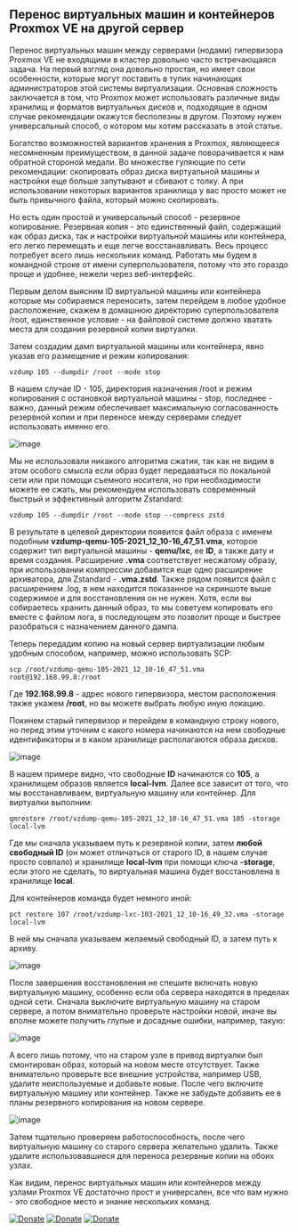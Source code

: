 ## Перенос виртуальных машин и контейнеров Proxmox VE на другой сервер

Перенос виртуальных машин между серверами (нодами) гипервизора Proxmox VE не входящими в кластер довольно часто встречающаяся задача. На первый взгляд она довольно простая, но имеет свои особенности, которые могут поставить в тупик начинающих администраторов этой системы виртуализации. Основная сложность заключается в том, что Proxmox может использовать различные виды хранилищ и форматов виртуальных дисков и, подходящие в одном случае рекомендации окажутся бесполезны в другом. Поэтому нужен универсальный способ, о котором мы хотим рассказать в этой статье.

Богатство возможностей вариантов хранения в Proxmox, являющееся несомненным преимуществом, в данной задаче поворачивается к нам обратной стороной медали. Во множестве гуляющие по сети рекомендации: скопировать образ диска виртуальной машины и настройки еще больше запутывают и сбивают с толку. А при использовании некоторых вариантов хранилища у вас просто может не быть привычного файла, который можно скопировать.

Но есть один простой и универсальный способ - резервное копирование. Резервная копия - это единственный файл, содержащий как образ диска, так и настройки виртуальной машины или контейнера, его легко перемещать и еще легче восстанавливать. Весь процесс потребует всего лишь нескольких команд. Работать мы будем в командной строке от имени суперпользователя, потому что это гораздо проще и удобнее, нежели через веб-интерфейс.

Первым делом выясним ID виртуальной машины или контейнера которые мы собираемся переносить, затем перейдем в любое удобное расположение, скажем в домашнюю директорию суперпользователя /root, единственное условие - на файловой системе должно хватать места для создания резервной копии виртуалки.

Затем создадим дамп виртуальной машины или контейнера, явно указав его размещение и режим копирования:

```
vzdump 105 --dumpdir /root --mode stop
```

В нашем случае ID - 105, директория назначения /root и режим копирования с остановкой виртуальной машины - stop, последнее - важно, данный режим обеспечивает максимальную согласованность резервной копии и при переносе между серверами следует использовать именно его.

![image](https://user-images.githubusercontent.com/69485846/227749918-79fae711-482f-4d64-b786-b5536c6d5a09.png)

Мы не использовали никакого алгоритма сжатия, так как не видим в этом особого смысла если образ будет передаваться по локальной сети или при помощи съемного носителя, но при необходимости можете ее сжать, мы рекомендуем использовать современный быстрый и эффективный алгоритм Zstandard:

```
vzdump 105 --dumpdir /root --mode stop --compress zstd
```

В результате в целевой директории появится файл образа с именем подобным **vzdump-qemu-105-2021_12_10-16_47_51.vma**, которое содержит тип виртуальной машины - **qemu/lxc**, ее **ID**, а также дату и время создания. Расширение **.vma** соответствует несжатому образу, при использовании компрессии добавится еще одно расширение архиватора, для Zstandard - **.vma.zstd**. Также рядом появится файл с расширением .log, в нем находится показанное на скриншоте выше содержимое и для восстановления он не нужен. Хотя, если вы собираетесь хранить данный образ, то мы советуем копировать его вместе с файлом лога, в последующем это позволит проще и быстрее разобраться с назначением данного дампа.

Теперь передадим копию на новый сервер виртуализации любым удобным способом, например, можно использовать SCP:

```
scp /root/vzdump-qemu-105-2021_12_10-16_47_51.vma root@192.168.99.8:/root
```

Где **192.168.99.8** - адрес нового гипервизора, местом расположения также укажем **/root**, но вы можете выбрать любую иную локацию.

Покинем старый гипервизор и перейдем в командную строку нового, но перед этим уточним с какого номера начинаются на нем свободные идентификаторы и в каком хранилище располагаются образа дисков.

![image](https://user-images.githubusercontent.com/69485846/227750155-a964d08a-ad26-4602-80e2-774b0a780198.png)

В нашем примере видно, что свободные **ID** начинаются со **105**, а хранилищем образов является **local-lvm**. Далее все зависит от того, что мы восстанавливаем, виртуальную машину или контейнер. Для виртуалки выполним:

```
qmrestore /root/vzdump-qemu-105-2021_12_10-16_47_51.vma 105 -storage local-lvm
```

Где мы сначала указываем путь к резервной копии, затем **любой свободный ID** (он может отличаться от старого ID, в нашем случае просто совпало) и хранилище **local-lvm** при помощи ключа **-storage**, если этого не сделать, то виртуальная машина будет восстановлена в хранилище **local**.

Для контейнеров команда будет немного иной:

```
pct restore 107 /root/vzdump-lxc-103-2021_12_10-16_49_32.vma -storage local-lvm
```

В ней мы сначала указываем желаемый свободный ID, а затем путь к архиву.

![image](https://user-images.githubusercontent.com/69485846/227750266-59d72012-9816-4573-a7ad-66f6896752d4.png)

После завершения восстановления не спешите включать новую виртуальную машину, особенно если оба сервера находятся в пределах одной сети. Сначала выключите виртуальную машину на старом сервере, а потом внимательно проверьте настройки новой, иначе вы вполне можете получить глупые и досадные ошибки, например, такую:

![image](https://user-images.githubusercontent.com/69485846/227750282-a85e47e6-6dfb-4ce0-89d9-782da927faec.png)

А всего лишь потому, что на старом узле в привод виртуалки был смонтирован образ, который на новом месте отсутствует. Также внимательно проверьте все внешние устройства, например USB, удалите неиспользуемые и добавьте новые. После чего включите виртуальную машину или контейнер. Также не забудьте добавить ее в планы резервного копирования на новом сервере.

![image](https://user-images.githubusercontent.com/69485846/227750302-d89b6a18-3c76-4238-ab1a-34b002d4e340.png)

Затем тщательно проверяем работоспособность, после чего виртуальную машину со старого сервера желательно удалить. Также удалите использовавшиеся для переноса резервные копии на обоих узлах.

Как видим, перенос виртуальных машин или контейнеров между узлами Proxmox VE достаточно прост и универсален, все что вам нужно - это свободное место и знание нескольких команд.




[![Donate](https://img.shields.io/badge/donate-Beer-yellow.svg)](https://www.buymeacoffee.com/ntguest)
[![Donate](https://img.shields.io/badge/donate-Yandex-blueviolet.svg)](https://yoomoney.ru/to/410011383527168)
[![Donate](https://img.shields.io/badge/ask_in-Telegram-blue.svg)](https://t.me/avkulikoff)
